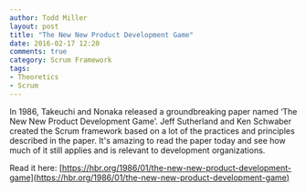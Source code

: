 ```yaml
---
author: Todd Miller 
layout: post
title: "The New New Product Development Game"
date: 2016-02-17 12:20
comments: true
category: Scrum Framework
tags:
- Theoretics
- Scrum
---
```


In 1986, Takeuchi and Nonaka released a groundbreaking paper named ‘The New New Product Development Game’. Jeff Sutherland and Ken Schwaber created the Scrum framework based on a lot of the practices and principles described in the paper. It's amazing to read the paper today and see how much of it still applies and is relevant to development organizations. 

Read it here: [https://hbr.org/1986/01/the-new-new-product-development-game](https://hbr.org/1986/01/the-new-new-product-development-game)


